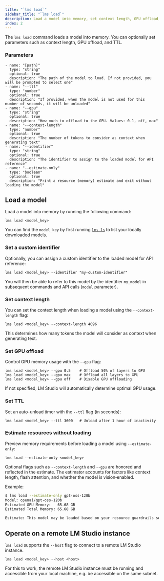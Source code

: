 ```yaml
---
title: "`lms load`"
sidebar_title: "`lms load`"
description: Load a model into memory, set context length, GPU offload, TTL, or estimate memory usage without loading.
index: 2
---
```


The `lms load` command loads a model into memory. You can optionally set parameters such as context length, GPU offload, and TTL.

### Parameters 
```lms_params
- name: "[path]"
  type: "string"
  optional: true
  description: "The path of the model to load. If not provided, you will be prompted to select one"
- name: "--ttl"
  type: "number"
  optional: true
  description: "If provided, when the model is not used for this number of seconds, it will be unloaded"
- name: "--gpu"
  type: "string"
  optional: true
  description: "How much to offload to the GPU. Values: 0-1, off, max"
- name: "--context-length"
  type: "number"
  optional: true
  description: "The number of tokens to consider as context when generating text"
- name: "--identifier"
  type: "string"
  optional: true
  description: "The identifier to assign to the loaded model for API reference"
- name: "--estimate-only"
  type: "boolean"
  optional: true
  description: "Print a resource (memory) estimate and exit without loading the model"
```

## Load a model

Load a model into memory by running the following command:

```shell
lms load <model_key>
```

You can find the `model_key` by first running [`lms ls`](/docs/cli/ls) to list your locally downloaded models.

### Set a custom identifier

Optionally, you can assign a custom identifier to the loaded model for API reference:

```shell
lms load <model_key> --identifier "my-custom-identifier"
```

You will then be able to refer to this model by the identifier `my_model` in subsequent commands and API calls (`model` parameter).

### Set context length

You can set the context length when loading a model using the `--context-length` flag:

```shell
lms load <model_key> --context-length 4096
```

This determines how many tokens the model will consider as context when generating text.

### Set GPU offload

Control GPU memory usage with the `--gpu` flag:

```shell
lms load <model_key> --gpu 0.5    # Offload 50% of layers to GPU
lms load <model_key> --gpu max    # Offload all layers to GPU
lms load <model_key> --gpu off    # Disable GPU offloading
```

If not specified, LM Studio will automatically determine optimal GPU usage.

### Set TTL

Set an auto-unload timer with the `--ttl` flag (in seconds):

```shell
lms load <model_key> --ttl 3600   # Unload after 1 hour of inactivity
```

### Estimate resources without loading

Preview memory requirements before loading a model using `--estimate-only`:

```shell
lms load --estimate-only <model_key>
```

Optional flags such as `--context-length` and `--gpu` are honored and reflected in the estimate. The estimator accounts for factors like context length, flash attention, and whether the model is vision‑enabled.

Example:

```bash
$ lms load --estimate-only gpt-oss-120b
Model: openai/gpt-oss-120b
Estimated GPU Memory:   65.68 GB
Estimated Total Memory: 65.68 GB

Estimate: This model may be loaded based on your resource guardrails settings.
```

## Operate on a remote LM Studio instance

`lms load` supports the `--host` flag to connect to a remote LM Studio instance. 

```shell
lms load <model_key> --host <host>
```

For this to work, the remote LM Studio instance must be running and accessible from your local machine, e.g. be accessible on the same subnet.
